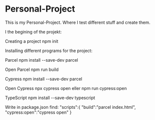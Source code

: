 # Personal-Project
This is my Personal-Project.
Where I test different stuff and create them. 

I the begining of the projekt:

Creating a project
npm init

Installing different programs for the project:

Parcel
npm install --save-dev parcel

Open Parcel
npm run build

Cypress
npm install --save-dev parcel

Open Cypress
npx cypress open 
eller
npm run cypress:open

TypeScript
npm install --save-dev typescript

Write in package.json
find:  "scripts":{
		"build":"parcel index.html",
		"cypress:open":"cypress open"
		}


